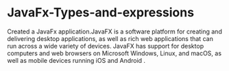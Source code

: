 # JavaFx-Types-and-expressions
Created a JavaFx application.JavaFX is a software platform for creating and delivering desktop applications, as well as rich web applications that can run across a wide variety of devices. JavaFX has support for desktop computers and web browsers on Microsoft Windows, Linux, and macOS, as well as mobile devices running iOS and Android .
